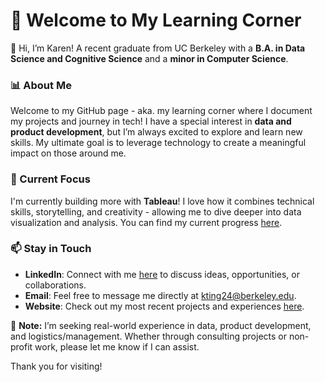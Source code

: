 <!--
**kting24/kting24** is a ✨ _special_ ✨ repository because its `README.md` (this file) appears on your GitHub profile.
Here are some ideas to get you started:
- 🔭 I’m currently working on ...
- 🌱 I’m currently learning ...
- 👯 I’m looking to collaborate on ...
- 🤔 I’m looking for help with ...
- 💬 Ask me about ...
- 📫 How to reach me: ...
- 😄 Pronouns: ...
- ⚡ Fun fact: ...
-->

# 📖  Welcome to My Learning Corner 

👋  Hi, I’m Karen! A recent graduate from UC Berkeley with a **B.A. in Data Science and Cognitive Science** and a **minor in Computer Science**. 

### 📊 About Me
Welcome to my GitHub page - aka. my learning corner where I document my projects and journey in tech! I have a special interest in **data and product development**, but I’m always excited to explore and learn new skills. My ultimate goal is to leverage technology to create a meaningful impact on those around me.

### 🌱 Current Focus
I'm currently building more with **Tableau**! I love how it combines technical skills, storytelling, and creativity - allowing me to dive deeper into data visualization and analysis. You can find my current progress [here](https://public.tableau.com/app/profile/karen.ting/vizzes).

### 📫 Stay in Touch
- **LinkedIn**: Connect with me [here](https://www.linkedin.com/in/karenting/) to discuss ideas, opportunities, or collaborations.
- **Email**: Feel free to message me directly at [kting24@berkeley.edu](mailto:kting24@berkeley.edu).
- **Website**: Check out my most recent projects and experiences [here](https://kting24.github.io/).

📌 **Note:** I’m seeking real-world experience in data, product development, and logistics/management. Whether through consulting projects or non-profit work, please let me know if I can assist.

Thank you for visiting!
